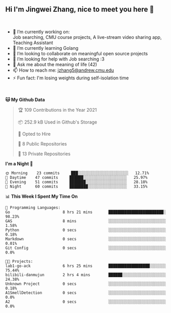 Hi I'm Jingwei Zhang, nice to meet you here 👋
---
<br>


- 🔭 I’m currently working on: <br>
    Job searching, CMU course projects, A live-stream video sharing app, Teaching Assistant
- 🌱 I’m currently learning Golang
- 👯 I’m looking to collaborate on meaningful open source projects
- 🤔 I’m looking for help with Job searching :3
- 💬 Ask me about the meaning of life (42)
- 📫 How to reach me: jzhang5@andrew.cmu.edu
- ⚡ Fun fact: I'm losing weights during self-isolation time
<br>


<!--START_SECTION:waka-->
**🐱 My Github Data** 

> 🏆 109 Contributions in the Year 2021
 > 
> 📦 252.9 kB Used in Github's Storage 
 > 
> 💼 Opted to Hire
 > 
> 📜 8 Public Repositories 
 > 
> 🔑 13 Private Repositories  
 > 
**I'm a Night 🦉** 

```text
🌞 Morning    23 commits     ███░░░░░░░░░░░░░░░░░░░░░░   12.71% 
🌆 Daytime    47 commits     ██████░░░░░░░░░░░░░░░░░░░   25.97% 
🌃 Evening    51 commits     ███████░░░░░░░░░░░░░░░░░░   28.18% 
🌙 Night      60 commits     ████████░░░░░░░░░░░░░░░░░   33.15%

```


📊 **This Week I Spent My Time On** 

```text
💬 Programming Languages: 
Go                       8 hrs 21 mins       ████████████████████████░   98.23% 
GAS                      8 mins              ░░░░░░░░░░░░░░░░░░░░░░░░░   1.58% 
Python                   0 secs              ░░░░░░░░░░░░░░░░░░░░░░░░░   0.18% 
Markdown                 0 secs              ░░░░░░░░░░░░░░░░░░░░░░░░░   0.01% 
Git Config               0 secs              ░░░░░░░░░░░░░░░░░░░░░░░░░   0.0%

🐱‍💻 Projects: 
lab1-go-ack              6 hrs 25 mins       ██████████████████░░░░░░░   75.44% 
bilibili-danmujun        2 hrs 4 mins        ██████░░░░░░░░░░░░░░░░░░░   24.38% 
Unknown Project          0 secs              ░░░░░░░░░░░░░░░░░░░░░░░░░   0.18% 
A1SmellDetection         0 secs              ░░░░░░░░░░░░░░░░░░░░░░░░░   0.0% 
A2                       0 secs              ░░░░░░░░░░░░░░░░░░░░░░░░░   0.0%

```


<!--END_SECTION:waka-->
